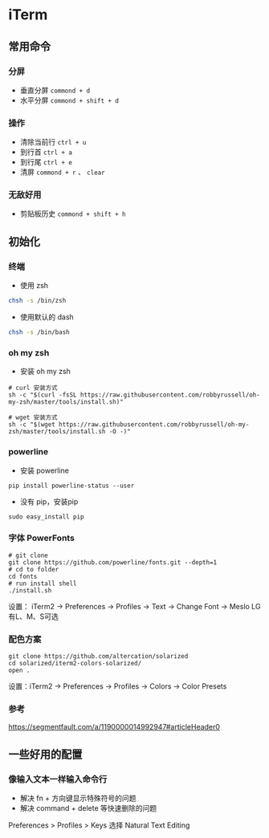 # iTerm

## 常用命令

### 分屏

- 垂直分屏 `commond + d`
- 水平分屏 `commond + shift + d`

### 操作

- 清除当前行 `ctrl + u`
- 到行首 `ctrl + a`
- 到行尾 `ctrl + e`
- 清屏 `commond + r` 、 `clear`

### 无敌好用

- 剪贴板历史 `commond + shift + h`



## 初始化

### 终端

- 使用 zsh

```bash
chsh -s /bin/zsh
```

- 使用默认的 dash

```bash
chsh -s /bin/bash
```



### oh my zsh

- 安装 oh my zsh

```shell
# curl 安装方式
sh -c "$(curl -fsSL https://raw.githubusercontent.com/robbyrussell/oh-my-zsh/master/tools/install.sh)"

# wget 安装方式
sh -c "$(wget https://raw.githubusercontent.com/robbyrussell/oh-my-zsh/master/tools/install.sh -O -)"
```



### powerline

- 安装 powerline

```shell
pip install powerline-status --user
```

- 没有 pip，安装pip

```shell
sudo easy_install pip
```



### 字体 PowerFonts

```shell
# git clone
git clone https://github.com/powerline/fonts.git --depth=1
# cd to folder
cd fonts
# run install shell
./install.sh
```

设置： iTerm2 -> Preferences -> Profiles -> Text -> Change Font -> Meslo LG有L、M、S可选



### 配色方案

```shell
git clone https://github.com/altercation/solarized
cd solarized/iterm2-colors-solarized/
open .
```

设置：iTerm2 -> Preferences -> Profiles -> Colors -> Color Presets



### 参考

https://segmentfault.com/a/1190000014992947#articleHeader0



## 一些好用的配置

### 像输入文本一样输入命令行

- 解决 fn + 方向键显示特殊符号的问题
- 解决 command + delete 等快速删除的问题

Preferences > Profiles > Keys 选择 Natural Text Editing

